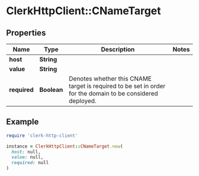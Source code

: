 # ClerkHttpClient::CNameTarget

## Properties

| Name | Type | Description | Notes |
| ---- | ---- | ----------- | ----- |
| **host** | **String** |  |  |
| **value** | **String** |  |  |
| **required** | **Boolean** | Denotes whether this CNAME target is required to be set in order for the domain to be considered deployed.  |  |

## Example

```ruby
require 'clerk-http-client'

instance = ClerkHttpClient::CNameTarget.new(
  host: null,
  value: null,
  required: null
)
```

